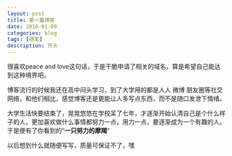 ```yaml
---
layout: post
title: 第一篇博客
date: 2016-01-09
categories: blog
tags: [随笔]
description: 开头
---
```


很喜欢peace and love这句话，于是干脆申请了相关的域名，算是希望自己能达到这种境界吧。

博客流行的时候我还在高中闷头学习，到了大学用的都是人人 微博 朋友圈等社交网络，和他们相比，感觉博客还是更能让人多写点东西，而不是随口发泄下情绪。

大学生活快要结束了，晃晃悠悠在学校呆了七年，才逐渐开始认清自己是个什么样子的人，更加喜欢做什么事情都努力一点，用力一点，要逐渐成为一个有趣的人。于是便有了你看到的“**一只努力的摩羯**”

以后想到什么就随便写写，质量可保证不了，嘿